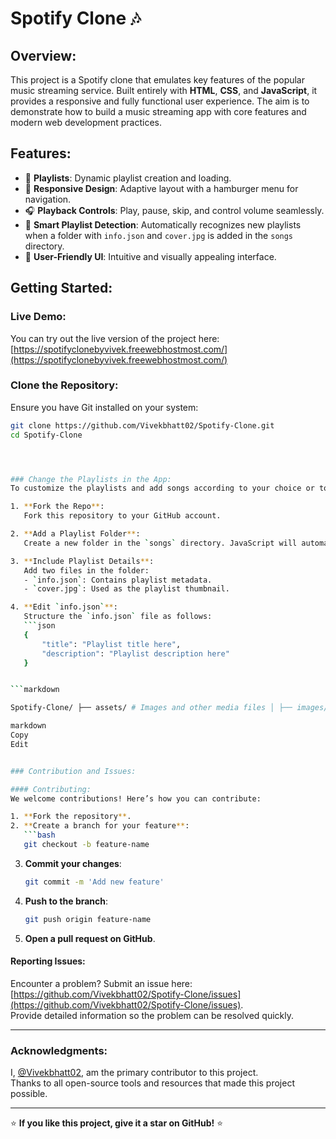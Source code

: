 # Spotify Clone 🎶

## Overview:
This project is a Spotify clone that emulates key features of the popular music streaming service. Built entirely with **HTML**, **CSS**, and **JavaScript**, it provides a responsive and fully functional user experience. The aim is to demonstrate how to build a music streaming app with core features and modern web development practices.

## Features:
- 🎵 **Playlists**: Dynamic playlist creation and loading.
- 📱 **Responsive Design**: Adaptive layout with a hamburger menu for navigation.
- 🎧 **Playback Controls**: Play, pause, skip, and control volume seamlessly.
- 🤖 **Smart Playlist Detection**: Automatically recognizes new playlists when a folder with `info.json` and `cover.jpg` is added in the `songs` directory.
- 👥 **User-Friendly UI**: Intuitive and visually appealing interface.

## Getting Started:

### Live Demo:
You can try out the live version of the project here: [https://spotifyclonebyvivek.freewebhostmost.com/](https://spotifyclonebyvivek.freewebhostmost.com/)

### Clone the Repository:
Ensure you have Git installed on your system:
```bash
git clone https://github.com/Vivekbhatt02/Spotify-Clone.git
cd Spotify-Clone




### Change the Playlists in the App:
To customize the playlists and add songs according to your choice or to add more playlists, follow these steps:

1. **Fork the Repo**:  
   Fork this repository to your GitHub account.

2. **Add a Playlist Folder**:  
   Create a new folder in the `songs` directory. JavaScript will automatically detect this as a playlist.

3. **Include Playlist Details**:  
   Add two files in the folder:  
   - `info.json`: Contains playlist metadata.  
   - `cover.jpg`: Used as the playlist thumbnail.

4. **Edit `info.json`**:  
   Structure the `info.json` file as follows:
   ```json
   {
       "title": "Playlist title here",
       "description": "Playlist description here"
   }


```markdown

Spotify-Clone/ ├── assets/ # Images and other media files │ ├── images/ # UI and playlist images │ │ ├── bg.jpg # Background image │ │ ├── logo.svg # Logo for the app ├── songs/ # Playlist folders │ ├── playlist1/ # Example playlist folder │ │ ├── info.json # Metadata for the playlist │ │ └── cover.jpg # Cover image for the playlist │ └── playlist2/ # Another example playlist folder │ ├── info.json # Metadata for the playlist │ └── cover.jpg # Cover image for the playlist ├── index.html # Main HTML file ├── style.css # CSS for styling ├── script.js # JavaScript for app functionality └── README.md # Project documentation

markdown
Copy
Edit


### Contribution and Issues:

#### Contributing:
We welcome contributions! Here’s how you can contribute:

1. **Fork the repository**.  
2. **Create a branch for your feature**:  
   ```bash
   git checkout -b feature-name
   ```  
3. **Commit your changes**:  
   ```bash
   git commit -m 'Add new feature'
   ```  
4. **Push to the branch**:  
   ```bash
   git push origin feature-name
   ```  
5. **Open a pull request on GitHub**.

#### Reporting Issues:  
Encounter a problem? Submit an issue here: [https://github.com/Vivekbhatt02/Spotify-Clone/issues](https://github.com/Vivekbhatt02/Spotify-Clone/issues).  
Provide detailed information so the problem can be resolved quickly.

---


### Acknowledgments:
I, [@Vivekbhatt02](https://github.com/Vivekbhatt02), am the primary contributor to this project.  
Thanks to all open-source tools and resources that made this project possible.

---

⭐ **If you like this project, give it a star on GitHub!** ⭐
